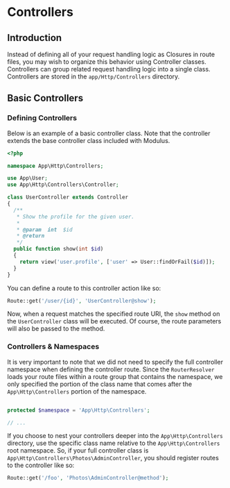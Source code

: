 # Controllers

## Introduction

Instead of defining all of your request handling logic as Closures in route files, you may wish to organize this behavior using Controller classes. Controllers can group related request handling logic into a single class. Controllers are stored in the `app/Http/Controllers` directory.

## Basic Controllers

### Defining Controllers

Below is an example of a basic controller class. Note that the controller extends the base controller class included with Modulus.

```php
<?php

namespace App\Http\Controllers;

use App\User;
use App\Http\Controllers\Controller;

class UserController extends Controller
{
  /**
   * Show the profile for the given user.
   *
   * @param  int  $id
   * @return
   */
  public function show(int $id)
  {
    return view('user.profile', ['user' => User::findOrFail($id)]);
  }
}
```

You can define a route to this controller action like so:

```php
Route::get('/user/{id}', 'UserController@show');
```

Now, when a request matches the specified route URI, the `show` method on the `UserController` class will be executed. Of course, the route parameters will also be passed to the method.

### Controllers & Namespaces

It is very important to note that we did not need to specify the full controller namespace when defining the controller route. Since the `RouterResolver` loads your route files within a route group that contains the namespace, we only specified the portion of the class name that comes after the `App\Http\Controllers` portion of the namespace.

```php

protected $namespace = 'App\Http\Controllers';

// ...

```

If you choose to nest your controllers deeper into the `App\Http\Controllers` directory, use the specific class name relative to the `App\Http\Controllers` root namespace. So, if your full controller class is `App\Http\Controllers\Photos\AdminController`, you should register routes to the controller like so:


```php
Route::get('/foo', 'Photos\AdminController@method');
```